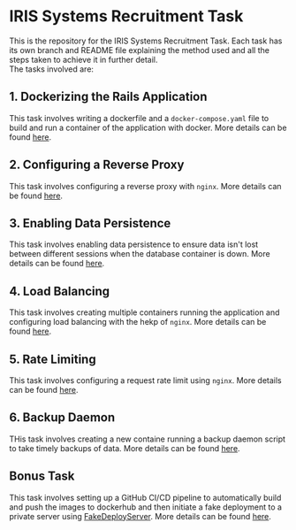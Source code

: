 # IRIS Systems Recruitment Task
This is the repository for the IRIS Systems Recruitment Task. Each task has its own branch and README file explaining the method used and all the steps taken to achieve it in further detail.<br>
The tasks involved are:
## 1. Dockerizing the Rails Application
This task involves writing a dockerfile and a <code>docker-compose.yaml</code> file to build and run a container of the application with docker. More details can be found [here](https://github.com/Wolfram70/IRIS-Systems-Rec-Task/blob/ec4c3c2e3639ff19cdbdc388b7acae830bacc560/README.md).
## 2. Configuring a Reverse Proxy
This task involves configuring a reverse proxy with <code>nginx</code>. More details can be found [here](https://github.com/Wolfram70/IRIS-Systems-Rec-Task/blob/7213f626269e3b745b520c1a3d1f576298532765/README.md).
## 3. Enabling Data Persistence
This task involves enabling data persistence to ensure data isn't lost between different sessions when the database container is down. More details can be found [here](https://github.com/Wolfram70/IRIS-Systems-Rec-Task/blob/7637044bf71f4eec29f4d1de3790990103664498/README.md).
## 4. Load Balancing
This task involves creating multiple containers running the application and configuring load balancing with the hekp of <code>nginx</code>. More details can be found [here](https://github.com/Wolfram70/IRIS-Systems-Rec-Task/blob/9cd0d7a4286a3391a9386aa017db5d7b1349783b/README.md).
## 5. Rate Limiting
This task involves configuring a request rate limit using <code>nginx</code>. More details can be found [here](https://github.com/Wolfram70/IRIS-Systems-Rec-Task/blob/c3009216c3bc0fe5665b57533d3cb4dd5390bb85/README.md).
## 6. Backup Daemon
THis task involves creating a new containe running a backup daemon script to take timely backups of data. More details can be found [here](https://github.com/Wolfram70/IRIS-Systems-Rec-Task/blob/90dc5ee32312df9ea30724033983e72be97d6f13/README.md).
## Bonus Task
This task involves setting up a GitHub CI/CD pipeline to automatically build and push the images to dockerhub and then initiate a fake deployment to a private server using [FakeDeployServer](https://github.com/Utkar5hM/FakeDeployServer/blob/main/index.js). More details can be found [here](https://github.com/Wolfram70/IRIS-Systems-Rec-Task/blob/90e3f193a019d0e9460913357a95ce6b74faa3fb/README.md).
